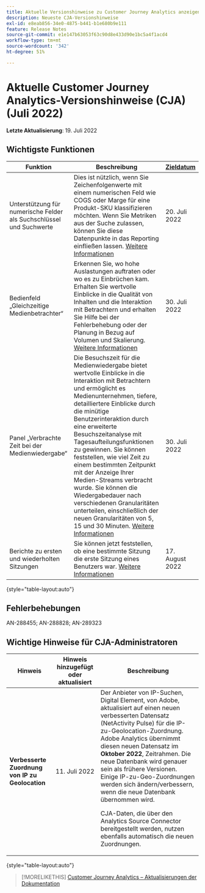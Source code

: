 ```yaml
---
title: Aktuelle Versionshinweise zu Customer Journey Analytics anzeigen
description: Neueste CJA-Versionshinweise
exl-id: e8eab856-34e0-4875-b441-b1e680b9e111
feature: Release Notes
source-git-commit: e1e147b63053f63c90d8e433d90e1bc5a4f1acd4
workflow-type: tm+mt
source-wordcount: '342'
ht-degree: 51%

---
```


# Aktuelle Customer Journey Analytics-Versionshinweise (CJA) (Juli 2022)

**Letzte Aktualisierung**: 19. Juli 2022

## Wichtigste Funktionen

| Funktion | Beschreibung | [Zieldatum](/help/release-notes/releases.md) |
| ----------- | ---------- | ----- |
| Unterstützung für numerische Felder als Suchschlüssel und Suchwerte | Dies ist nützlich, wenn Sie Zeichenfolgenwerte mit einem numerischen Feld wie COGS oder Marge für eine Produkt-SKU klassifizieren möchten. Wenn Sie Metriken aus der Suche zulassen, können Sie diese Datenpunkte in das Reporting einfließen lassen. [Weitere Informationen](https://experienceleague.adobe.com/docs/analytics-platform/using/cja-connections/create-connection.html?lang=de#numeric) | 20. Juli 2022 |
| Bedienfeld „Gleichzeitige Medienbetrachter“ | Erkennen Sie, wo hohe Auslastungen auftraten oder wo es zu Einbrüchen kam. Erhalten Sie wertvolle Einblicke in die Qualität von Inhalten und die Interaktion mit Betrachtern und erhalten Sie Hilfe bei der Fehlerbehebung oder der Planung in Bezug auf Volumen und Skalierung. [Weitere Informationen](https://experienceleague.adobe.com/docs/analytics-platform/using/cja-workspace/panels/media-concurrent-viewers.html) | 30. Juli 2022 |
| Panel „Verbrachte Zeit bei der Medienwiedergabe“ | Die Besuchszeit für die Medienwiedergabe bietet wertvolle Einblicke in die Interaktion mit Betrachtern und ermöglicht es Medienunternehmen, tiefere, detailliertere Einblicke durch die minütige Benutzerinteraktion durch eine erweiterte Besuchszeitanalyse mit Tagesaufteilungsfunktionen zu gewinnen. Sie können feststellen, wie viel Zeit zu einem bestimmten Zeitpunkt mit der Anzeige Ihrer Medien-Streams verbracht wurde. Sie können die Wiedergabedauer nach verschiedenen Granularitäten unterteilen, einschließlich der neuen Granularitäten von 5, 15 und 30 Minuten.  [Weitere Informationen](https://experienceleague.adobe.com/docs/analytics-platform/using/cja-workspace/panels/media-playback-timespent/media-playback-time-spent.html) | 30. Juli 2022 |
| Berichte zu ersten und wiederholten Sitzungen | Sie können jetzt feststellen, ob eine bestimmte Sitzung die erste Sitzung eines Benutzers war. [Weitere Informationen](https://experienceleague.adobe.com/docs/analytics-platform/using/cja-dataviews/data-views-usecases.html?lang=en#new-repeat) | 17. August 2022 |

{style=&quot;table-layout:auto&quot;}

## Fehlerbehebungen

AN-288455; AN-288828; AN-289323

## Wichtige Hinweise für CJA-Administratoren

| Hinweis | Hinweis hinzugefügt oder aktualisiert | Beschreibung |
| --- | --- | --- |
| **Verbesserte Zuordnung von IP zu Geolocation** | 11. Juli 2022 | Der Anbieter von IP-Suchen, Digital Element, von Adobe, aktualisiert auf einen neuen verbesserten Datensatz (NetActivity Pulse) für die IP-zu-Geolocation-Zuordnung. Adobe Analytics übernimmt diesen neuen Datensatz im **Oktober 2022**, Zeitrahmen. Die neue Datenbank wird genauer sein als frühere Versionen. Einige IP-zu-Geo-Zuordnungen werden sich ändern/verbessern, wenn die neue Datenbank übernommen wird.<p> CJA-Daten, die über den Analytics Source Connector bereitgestellt werden, nutzen ebenfalls automatisch die neuen Zuordnungen. |

{style=&quot;table-layout:auto&quot;}

>[!MORELIKETHIS]
>[Customer Journey Analytics – Aktualisierungen der Dokumentation](/help/release-notes/doc-changes.md)
